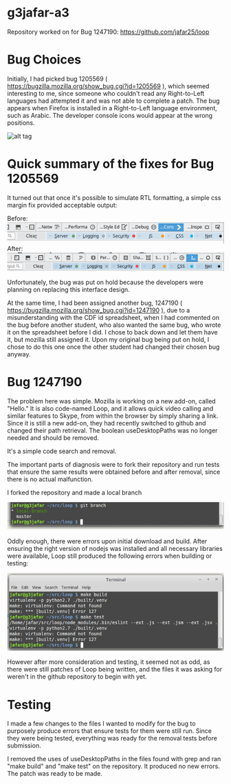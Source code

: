 # g3jafar-a3
Repository worked on for Bug 1247190: https://github.com/jafar25/loop
# Bug Choices

Initially, I had picked bug 1205569 ( https://bugzilla.mozilla.org/show_bug.cgi?id=1205569 ), which seemed interesting to me, since someone who couldn't read any Right-to-Left languages had attempted it and was not able to complete a patch. The bug appears when Firefox is installed in a Right-to-Left language environment, such as Arabic. The developer console icons would appear at the wrong positions.

![alt tag](https://bug1205569.bmoattachments.org/attachment.cgi?id=8662229)

# Quick summary of the fixes for Bug 1205569

It turned out that once it's possible to simulate RTL formatting, a simple css margin fix provided acceptable output:

Before:
![alt tag](https://github.com/csc302-2016-spring/g3jafar-a3/blob/master/screenshots/rtl.before.png)
After:
![alt tag](https://github.com/csc302-2016-spring/g3jafar-a3/blob/master/screenshots/rtl.after.png)

Unfortunately, the bug was put on hold because the developers were planning on replacing this interface design.

At the same time, I had been assigned another bug, 1247190 ( https://bugzilla.mozilla.org/show_bug.cgi?id=1247190 ), due to a misunderstanding with the CDF id spreadsheet, when I had commented on the bug before another student, who also wanted the same bug, who wrote it on the spreadsheet before I did. I chose to back down and let them have it, but mozilla still assigned it. Upon my original bug being put on hold, I chose to do this one once the other student had changed their chosen bug anyway.

# Bug 1247190

The problem here was simple. Mozilla is working on a new add-on, called "Hello." It is also code-named Loop, and it allows quick video calling and similar features to Skype, from within the browser by simply sharing a link. Since it is still a new add-on, they had recently switched to github and changed their path retrieval. The boolean useDesktopPaths was no longer needed and should be removed.

It's a simple code search and removal.

The important parts of diagnosis were to fork their repository and run tests that ensure the same results were obtained before and after removal, since there is no actual malfunction.

I forked the repository and made a local branch

![alt tag](https://github.com/csc302-2016-spring/g3jafar-a3/blob/master/screenshots/screenshot.1.png)

Oddly enough, there were errors upon initial download and build. After ensuring the right version of nodejs was installed and all necessary libraries were available, Loop still produced the following errors when building or testing:

![alt tag](https://github.com/csc302-2016-spring/g3jafar-a3/blob/master/screenshots/screenshot.2.png)

However after more consideration and testing, it seemed not as odd, as there were still patches of Loop being written, and the files it was asking for weren't in the github repository to begin with yet.

# Testing

I made a few changes to the files I wanted to modify for the bug to purposely produce errors that ensure tests for them were still run. Since they were being tested, everything was ready for the removal tests before submission.

I removed the uses of useDesktopPaths in the files found with grep and ran "make build" and "make test" on the repository. It produced no new errors. The patch was ready to be made.
